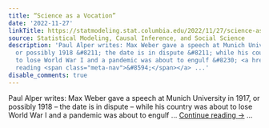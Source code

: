 ```yaml
---
title: “Science as a Vocation”
date: '2022-11-27'
linkTitle: https://statmodeling.stat.columbia.edu/2022/11/27/science-as-a-vocation/
source: Statistical Modeling, Causal Inference, and Social Science
description: 'Paul Alper writes: Max Weber gave a speech at Munich University in 1917,
  or possibly 1918 &#8211; the date is in dispute &#8211; while his country was about
  to lose World War I and a pandemic was about to engulf &#8230; <a href="https://statmodeling.stat.columbia.edu/2022/11/27/science-as-a-vocation/">Continue
  reading <span class="meta-nav">&#8594;</span></a> ...'
disable_comments: true
---
```

Paul Alper writes: Max Weber gave a speech at Munich University in 1917, or possibly 1918 &#8211; the date is in dispute &#8211; while his country was about to lose World War I and a pandemic was about to engulf &#8230; <a href="https://statmodeling.stat.columbia.edu/2022/11/27/science-as-a-vocation/">Continue reading <span class="meta-nav">&#8594;</span></a> ...